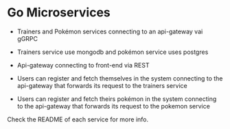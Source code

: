 # Go Microservices

* Trainers and Pokémon services connecting to an api-gateway vai gGRPC

* Trainers service use mongodb and pokémon service uses postgres

* Api-gateway connecting to front-end via REST

* Users can register and fetch themselves in the system connecting to the api-gateway that forwards its request to the trainers service

* Users can register and fetch theirs pokémon in the system connecting to the api-gateway that forwards its request to the pokemon service

Check the README of each service for more info.